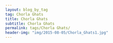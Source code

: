 ```yaml
---
layout: blog_by_tag
tag: Chorla Ghats
title: Chorla Ghats
subtitle: Chorla Ghats
permalink: tags/Chorla Ghats/
header-img: "img/2015-08-05/Chorla_Ghats1.jpg"
---
```

